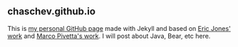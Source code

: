 ## chaschev.github.io

This is [my personal GitHub page](http://chaschev.github.io/) made with Jekyll and based on
[Eric Jones' work](http://erjjones.github.com/) and [Marco Pivetta's work](http://ocramius.github.io/).
I will post about Java, Bear, etc here.